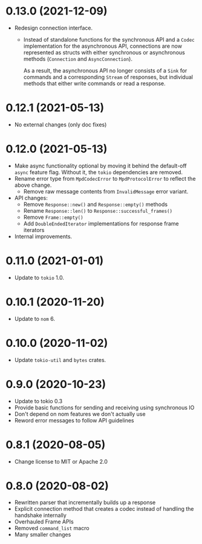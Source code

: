 # 0.13.0 (2021-12-09)

 - Redesign connection interface.
   - Instead of standalone functions for the synchronous API and a `Codec` implementation for the asynchronous API, connections are now represented as structs with either synchronous or asynchronous methods (`Connection` and `AsyncConnection`).

     As a result, the asynchronous API no longer consists of a `Sink` for commands and a corresponding `Stream` of responses, but individual methods that either write commands or read a response.

# 0.12.1 (2021-05-13)

 - No external changes (only doc fixes)

# 0.12.0 (2021-05-13)

 - Make async functionality optional by moving it behind the default-off `async` feature flag. Without it, the `tokio` dependencies are removed.
 - Rename error type from `MpdCodecError` to `MpdProtocolError` to reflect the above change.
   - Remove raw message contents from `InvalidMessage` error variant.
 - API changes:
   - Remove `Response::new()` and `Response::empty()` methods
   - Rename `Response::len()` to `Response::successful_frames()`
   - Remove `Frame::empty()`
   - Add `DoubleEndedIterator` implementations for response frame iterators
 - Internal improvements.

# 0.11.0 (2021-01-01)

 - Update to `tokio` 1.0.

# 0.10.1 (2020-11-20)

 - Update to `nom` 6.

# 0.10.0 (2020-11-02)

 - Update `tokio-util` and `bytes` crates.

# 0.9.0 (2020-10-23)

 - Update to tokio 0.3
 - Provide basic functions for sending and receiving using synchronous IO
 - Don't depend on nom features we don't actually use
 - Reword error messages to follow API guidelines

# 0.8.1 (2020-08-05)

 - Change license to MIT or Apache 2.0

# 0.8.0 (2020-08-02)

 - Rewritten parser that incrementally builds up a response
 - Explicit connection method that creates a codec instead of handling the handshake internally
 - Overhauled Frame APIs
 - Removed `command_list` macro
 - Many smaller changes
